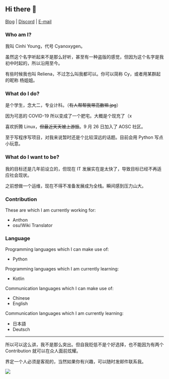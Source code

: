 ## Hi there 👋

[Blog](https://blog.cyanoxygen.xyz/) | [Discord](https://cykc.xyz/d) | [E-mail](mailto:cyanoxygen@aosc.io) 

### Who am I?

我叫 Cinhi Young，代号 Cyanoxygen。

虽然这个名字听起来不是那么好听，甚至有一种盗版的感觉，但因为这个名字是我初中时起的，所以沿用至今。

有些时候我也叫 Reliena，不过怎么叫我都可以。你可以简称 Cy，或者用某群起的昵称 杨姐姐。

### What do I do?

是个学生，念大二，专业计科。（~~有人帮帮我带高数嘛.jpg~~）

因为可恶的 COVID-19 所以变成了一个肥宅。大概是个现充了（x

喜欢折腾 Linux，~~但最近天天被上游振~~。9 月 26 日加入了 AOSC 社区。

至于写程序写项目，对我来说暂时还是个比较深远的话题。目前会用 Python 写点小玩意。

### What do I want to be?

我的目标还是几年前设立的，但现在 IT 发展实在是太快了，导致目标已经不再适应社会现状。

之前想做一个运维，现在不得不准备发展成为全栈。瞬间感到压力山大。

### Contribution

These are which I am currently working for:

- Anthon
- osu!Wiki Translator

### Language

Programming languages which I can make use of:

- Python

Programming languages which I am currently learning:

- Kotlin

Communication languages which I can make use of:

- Chinese
- English

Communication languages which I am currently learning:

- 日本語
- Deutsch

-------

所以可以这么讲，我不是那么突出。但自我贬低不是个好选择，也不能因为有两个 Contribution 就可以在众人面前炫耀。

界定一个人必须是客观的，当然如果你有兴趣，可以随时发邮件联系我。


![](https://github-readme-stats.vercel.app/api?username=Cyanoxygen&show_icons=true)
